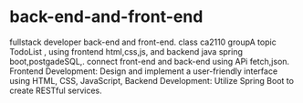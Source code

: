 # back-end-and-front-end
fullstack developer back-end and front-end.
class ca2110 groupA topic TodoList , 
using frontend html,css,js, and backend java spring boot,postgadeSQL,. 
connect front-end and back-end using APi fetch,json.  
Frontend Development: Design and implement a user-friendly interface using HTML, CSS, JavaScript, 
Backend Development: Utilize Spring Boot to create RESTful services.
